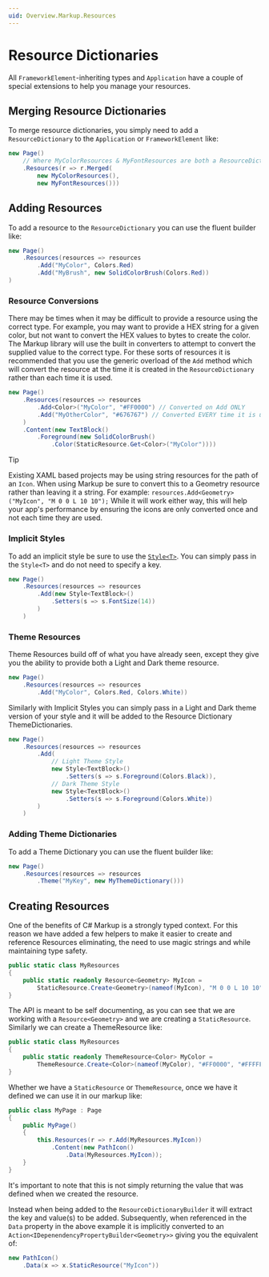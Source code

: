 ```yaml
---
uid: Overview.Markup.Resources
---
```

# Resource Dictionaries

All `FrameworkElement`-inheriting types and `Application` have a couple of special extensions to help you manage your resources.

## Merging Resource Dictionaries

To merge resource dictionaries, you simply need to add a `ResourceDictionary` to the `Application` or `FrameworkElement` like:

```cs
new Page()
    // Where MyColorResources & MyFontResources are both a ResourceDictionary
    .Resources(r => r.Merged(
        new MyColorResources(),
        new MyFontResources()))
```

## Adding Resources

To add a resource to the `ResourceDictionary` you can use the fluent builder like:

```cs
new Page()
    .Resources(resources => resources
        .Add("MyColor", Colors.Red)
        .Add("MyBrush", new SolidColorBrush(Colors.Red))
)
```

### Resource Conversions

There may be times when it may be difficult to provide a resource using the correct type. For example, you may want to provide a HEX string for a given color, but not want to convert the HEX values to bytes to create the color. The Markup library will use the built in converters to attempt to convert the supplied value to the correct type. For these sorts of resources it is recommended that you use the generic overload of the `Add` method which will convert the resource at the time it is created in the `ResourceDictionary` rather than each time it is used.

```cs
new Page()
    .Resources(resources => resources
        .Add<Color>("MyColor", "#FF0000") // Converted on Add ONLY
        .Add("MyOtherColor", "#676767") // Converted EVERY time it is used
    )
    .Content(new TextBlock()
        .Foreground(new SolidColorBrush()
            .Color(StaticResource.Get<Color>("MyColor"))))
```

> [!TIP]
> Existing XAML based projects may be using string resources for the path of an `Icon`. When using Markup be sure to convert this to a Geometry resource rather than leaving it a string. For example: `resources.Add<Geometry>("MyIcon", "M 0 0 L 10 10");`
> While it will work either way, this will help your app's performance by ensuring the icons are only converted once and not each time they are used.

### Implicit Styles

To add an implicit style be sure to use the [`Style<T>`](xref:Overview.Markup.Styles). You can simply pass in the `Style<T>` and do not need to specify a key.

```cs
new Page()
    .Resources(resources => resources
        .Add(new Style<TextBlock>()
            .Setters(s => s.FontSize(14))
        )
    )
```

### Theme Resources

Theme Resources build off of what you have already seen, except they give you the ability to provide both a Light and Dark theme resource.

```cs
new Page()
    .Resources(resources => resources
        .Add("MyColor", Colors.Red, Colors.White))
```

Similarly with Implicit Styles you can simply pass in a Light and Dark theme version of your style and it will be added to the Resource Dictionary ThemeDictionaries.

```cs
new Page()
    .Resources(resources => resources
        .Add(
            // Light Theme Style
            new Style<TextBlock>()
                .Setters(s => s.Foreground(Colors.Black)),
            // Dark Theme Style
            new Style<TextBlock>()
                .Setters(s => s.Foreground(Colors.White))
        )
    )
```

### Adding Theme Dictionaries

To add a Theme Dictionary you can use the fluent builder like:

```cs
new Page()
    .Resources(resources => resources
        .Theme("MyKey", new MyThemeDictionary()))
```

## Creating Resources

One of the benefits of C# Markup is a strongly typed context. For this reason we have added a few helpers to make it easier to create and reference Resources eliminating, the need to use magic strings and while maintaining type safety.

```cs
public static class MyResources
{
    public static readonly Resource<Geometry> MyIcon =
        StaticResource.Create<Geometry>(nameof(MyIcon), "M 0 0 L 10 10");
}
```

The API is meant to be self documenting, as you can see that we are working with a `Resource<Geometry>` and we are creating a `StaticResource`. Similarly we can create a ThemeResource like:

```cs
public static class MyResources
{
    public static readonly ThemeResource<Color> MyColor =
        ThemeResource.Create<Color>(nameof(MyColor), "#FF0000", "#FFFFFF");
}
```

Whether we have a `StaticResource` or `ThemeResource`, once we have it defined we can use it in our markup like:

```cs
public class MyPage : Page
{
    public MyPage()
    {
        this.Resources(r => r.Add(MyResources.MyIcon))
            .Content(new PathIcon()
                .Data(MyResources.MyIcon));
    }
}
```

It's important to note that this is not simply returning the value that was defined when we created the resource.

Instead when being added to the `ResourceDictionaryBuilder` it will extract the key and value(s) to be added. Subsequently, when referenced in the `Data` property in the above example it is implicitly converted to an `Action<IDepenendencyPropertyBuilder<Geometry>>` giving you the equivalent of:

```cs
new PathIcon()
    .Data(x => x.StaticResource("MyIcon"))
```
